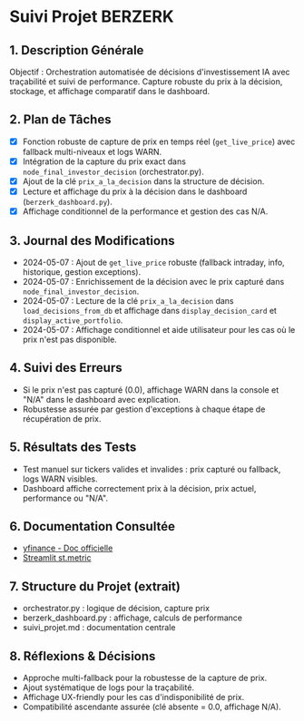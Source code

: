 # Suivi Projet BERZERK

## 1. Description Générale
Objectif : Orchestration automatisée de décisions d'investissement IA avec traçabilité et suivi de performance. Capture robuste du prix à la décision, stockage, et affichage comparatif dans le dashboard.

## 2. Plan de Tâches
- [x] Fonction robuste de capture de prix en temps réel (`get_live_price`) avec fallback multi-niveaux et logs WARN.
- [x] Intégration de la capture du prix exact dans `node_final_investor_decision` (orchestrator.py).
- [x] Ajout de la clé `prix_a_la_decision` dans la structure de décision.
- [x] Lecture et affichage du prix à la décision dans le dashboard (`berzerk_dashboard.py`).
- [x] Affichage conditionnel de la performance et gestion des cas N/A.

## 3. Journal des Modifications
- 2024-05-07 : Ajout de `get_live_price` robuste (fallback intraday, info, historique, gestion exceptions).
- 2024-05-07 : Enrichissement de la décision avec le prix capturé dans `node_final_investor_decision`.
- 2024-05-07 : Lecture de la clé `prix_a_la_decision` dans `load_decisions_from_db` et affichage dans `display_decision_card` et `display_active_portfolio`.
- 2024-05-07 : Affichage conditionnel et aide utilisateur pour les cas où le prix n'est pas disponible.

## 4. Suivi des Erreurs
- Si le prix n'est pas capturé (0.0), affichage WARN dans la console et "N/A" dans le dashboard avec explication.
- Robustesse assurée par gestion d'exceptions à chaque étape de récupération de prix.

## 5. Résultats des Tests
- Test manuel sur tickers valides et invalides : prix capturé ou fallback, logs WARN visibles.
- Dashboard affiche correctement prix à la décision, prix actuel, performance ou "N/A".

## 6. Documentation Consultée
- [yfinance - Doc officielle](https://github.com/ranaroussi/yfinance)
- [Streamlit st.metric](https://docs.streamlit.io/library/api-reference/data/st.metric)

## 7. Structure du Projet (extrait)
- orchestrator.py : logique de décision, capture prix
- berzerk_dashboard.py : affichage, calculs de performance
- suivi_projet.md : documentation centrale

## 8. Réflexions & Décisions
- Approche multi-fallback pour la robustesse de la capture de prix.
- Ajout systématique de logs pour la traçabilité.
- Affichage UX-friendly pour les cas d'indisponibilité de prix.
- Compatibilité ascendante assurée (clé absente = 0.0, affichage N/A). 